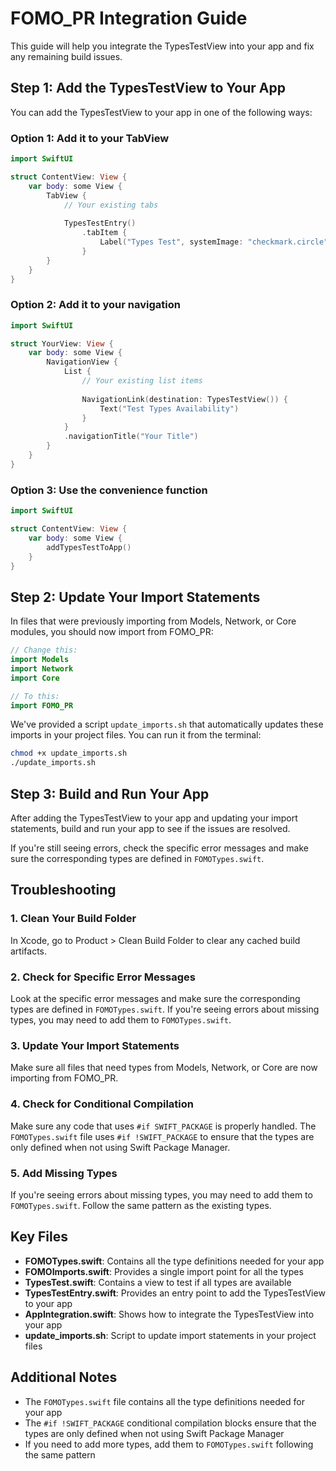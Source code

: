 # FOMO_PR Integration Guide

This guide will help you integrate the TypesTestView into your app and fix any remaining build issues.

## Step 1: Add the TypesTestView to Your App

You can add the TypesTestView to your app in one of the following ways:

### Option 1: Add it to your TabView

```swift
import SwiftUI

struct ContentView: View {
    var body: some View {
        TabView {
            // Your existing tabs
            
            TypesTestEntry()
                .tabItem {
                    Label("Types Test", systemImage: "checkmark.circle")
                }
        }
    }
}
```

### Option 2: Add it to your navigation

```swift
import SwiftUI

struct YourView: View {
    var body: some View {
        NavigationView {
            List {
                // Your existing list items
                
                NavigationLink(destination: TypesTestView()) {
                    Text("Test Types Availability")
                }
            }
            .navigationTitle("Your Title")
        }
    }
}
```

### Option 3: Use the convenience function

```swift
import SwiftUI

struct ContentView: View {
    var body: some View {
        addTypesTestToApp()
    }
}
```

## Step 2: Update Your Import Statements

In files that were previously importing from Models, Network, or Core modules, you should now import from FOMO_PR:

```swift
// Change this:
import Models
import Network
import Core

// To this:
import FOMO_PR
```

We've provided a script `update_imports.sh` that automatically updates these imports in your project files. You can run it from the terminal:

```bash
chmod +x update_imports.sh
./update_imports.sh
```

## Step 3: Build and Run Your App

After adding the TypesTestView to your app and updating your import statements, build and run your app to see if the issues are resolved.

If you're still seeing errors, check the specific error messages and make sure the corresponding types are defined in `FOMOTypes.swift`.

## Troubleshooting

### 1. Clean Your Build Folder

In Xcode, go to Product > Clean Build Folder to clear any cached build artifacts.

### 2. Check for Specific Error Messages

Look at the specific error messages and make sure the corresponding types are defined in `FOMOTypes.swift`. If you're seeing errors about missing types, you may need to add them to `FOMOTypes.swift`.

### 3. Update Your Import Statements

Make sure all files that need types from Models, Network, or Core are now importing from FOMO_PR.

### 4. Check for Conditional Compilation

Make sure any code that uses `#if SWIFT_PACKAGE` is properly handled. The `FOMOTypes.swift` file uses `#if !SWIFT_PACKAGE` to ensure that the types are only defined when not using Swift Package Manager.

### 5. Add Missing Types

If you're seeing errors about missing types, you may need to add them to `FOMOTypes.swift`. Follow the same pattern as the existing types.

## Key Files

- **FOMOTypes.swift**: Contains all the type definitions needed for your app
- **FOMOImports.swift**: Provides a single import point for all the types
- **TypesTest.swift**: Contains a view to test if all types are available
- **TypesTestEntry.swift**: Provides an entry point to add the TypesTestView to your app
- **AppIntegration.swift**: Shows how to integrate the TypesTestView into your app
- **update_imports.sh**: Script to update import statements in your project files

## Additional Notes

- The `FOMOTypes.swift` file contains all the type definitions needed for your app
- The `#if !SWIFT_PACKAGE` conditional compilation blocks ensure that the types are only defined when not using Swift Package Manager
- If you need to add more types, add them to `FOMOTypes.swift` following the same pattern 